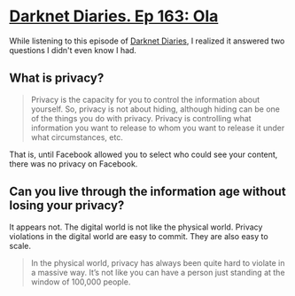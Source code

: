 # [Darknet Diaries. Ep 163: Ola](https://darknetdiaries.com/transcript/163/)

While listening to this episode of [Darknet Diaries], I realized it answered two questions I didn't even know I had.

[Darknet Diaries]: ../../../series/darknetdiaries.md

## What is privacy?

> Privacy is the capacity for you to control the information about yourself. So, privacy is not about hiding, although hiding can be one of the things you do with privacy. Privacy is controlling what information you want to release to whom you want to release it under what circumstances, etc.

That is, until Facebook allowed you to select who could see your content, there was no privacy on Facebook.

## Can you live through the information age without losing your privacy? 

It appears not. The digital world is not like the physical world. Privacy violations in the digital world are easy to commit. They are also easy to scale.

> In the physical world, privacy has always been quite hard to violate in a massive way. It’s not like you can have a person just standing at the window of 100,000 people.
